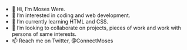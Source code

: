 - 👋 Hi, I’m Moses Were.
- 👀 I’m interested in coding and web development.
- 🌱 I’m currently learning HTML and CSS.
- 💞️ I’m looking to collaborate on projects, pieces of work and work with persons of same interests.
- 📫 Reach me on Twitter, @ConnectMoses

<!---
Deepsea-22/Deepsea-22 is a ✨ special ✨ repository because its `README.md` (this file) appears on your GitHub profile.
You can click the Preview link to take a look at your changes.
--->
